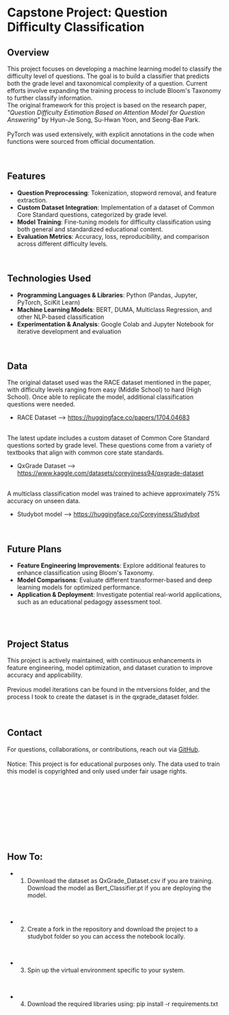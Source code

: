 # **Capstone Project: Question Difficulty Classification**  

## **Overview**  
This project focuses on developing a machine learning model to classify the difficulty level of questions. The goal is to build a classifier that predicts both the grade level and taxonomical complexity of a question. Current efforts involve expanding the training process to include Bloom's Taxonomy to further classify information. 
<br>
The original framework for this project is based on the research paper, *"Question Difficulty Estimation Based on Attention Model for Question Answering"* by Hyun-Je Song, Su-Hwan Yoon, and Seong-Bae Park.  
<br>
PyTorch was used extensively, with explicit annotations in the code when functions were sourced from official documentation.

<br>

## **Features**  
- **Question Preprocessing**: Tokenization, stopword removal, and feature extraction.  
- **Custom Dataset Integration**: Implementation of a dataset of Common Core Standard questions, categorized by grade level.  
- **Model Training**: Fine-tuning models for difficulty classification using both general and standardized educational content.  
- **Evaluation Metrics**: Accuracy, loss, reproducibility, and comparison across different difficulty levels.  

<br>

## **Technologies Used**  
- **Programming Languages & Libraries**: Python (Pandas, Jupyter, PyTorch, SciKit Learn)  
- **Machine Learning Models**: BERT, DUMA, Multiclass Regression, and other NLP-based classification  
- **Experimentation & Analysis**: Google Colab and Jupyter Notebook for iterative development and evaluation  

<br>

## **Data**  
The original dataset used was the RACE dataset mentioned in the paper, with difficulty levels ranging from easy (Middle School) to hard (High School).  Once able to replicate the model, additional classification questions were needed. 

- RACE Dataset --> https://huggingface.co/papers/1704.04683

<br>
The latest update includes a custom dataset of Common Core Standard questions sorted by grade level.  These questions come from a variety of textbooks that align with common core state standards.

- QxGrade Dataset --> https://www.kaggle.com/datasets/coreyjjness94/qxgrade-dataset

<br>
A multiclass classification model was trained to achieve approximately 75% accuracy on unseen data.

- Studybot model --> https://huggingface.co/Coreyjness/Studybot
<br>


## **Future Plans**  
- **Feature Engineering Improvements**: Explore additional features to enhance classification using Bloom's Taxonomy.   
- **Model Comparisons**: Evaluate different transformer-based and deep learning models for optimized performance.  
- **Application & Deployment**: Investigate potential real-world applications, such as an educational pedagogy assessment tool.  
<br>
<br>

## **Project Status**  
This project is actively maintained, with continuous enhancements in feature engineering, model optimization, and dataset curation to improve accuracy and applicability.  
<br>
Previous model iterations can be found in the mtversions folder, and the process I took to create the dataset is in the qxgrade_dataset folder.  
<br>
<br>

## **Contact**  
For questions, collaborations, or contributions, reach out via [GitHub](https://github.com/coreyjness).  
<br>
Notice:  This project is for educational purposes only.  The data used to train this model is copyrighted and only used under fair usage rights.  


<br><br><br><br>
<br><br><br><br>

## **How To:** 

-  1. Download the dataset as QxGrade_Dataset.csv if you are training.  Download the model as Bert_Classifier.pt if you are deploying the model.
<br>

-  2. Create a fork in the repository and download the project to a studybot folder so you can access the notebook locally.  
<br>

- 3. Spin up the virtual environment specific to your system. 
<br>

- 4.  Download the required libraries using:  pip install -r requirements.txt